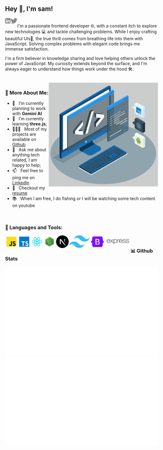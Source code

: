 ## Hey 👋, I'm sam! <br>
<a href='https://www.linkedin.com/in/samuvel-raja-10321a220/'><img align='left' alt="linkedin" src="https://raw.githubusercontent.com/SamuvelRaja/SamuvelRaja/main/assets/linkedin.svg" height='18px'/></a>
<a href='https://twitter.com/the_sam_js/'><img align='left' alt="twitter" src="https://raw.githubusercontent.com/SamuvelRaja/SamuvelRaja/main/assets/twitter.svg" height='18px'/></a>
<br>
I'm a passionate frontend developer 🌐, with a constant itch to explore new technologies 💻 and tackle challenging problems. While I enjoy crafting beautiful UIs🎨, the true thrill comes from breathing life into them with JavaScript. Solving complex problems with elegant code brings me immense satisfaction.

I'm a firm believer in knowledge sharing and love helping others unlock the power of JavaScript.  My curiosity extends beyond the surface, and I'm always eager to understand how things work under the hood 🛠️.

<br/>

<img align="right" alt="GIF" src="https://raw.githubusercontent.com/SamuvelRaja/SamuvelRaja/main/techstack.gif" width="360px"/>
  
### 🧐 More About Me:

- 🔭 &nbsp; I’m currently planning to work with **Gemini AI**
- 🌱 &nbsp; I’m currently learning **three.js**; 
- 👨🏻‍💻 &nbsp; Most of my projects are available on [Github](https://github.com/SamuvelRaja?tab=repositories)
- 💬 &nbsp; Ask me about anything tech related, I am happy to help;
- 📫 &nbsp; Feel free to ping me on [LinkedIn](https://www.linkedin.com/in/samuvel-raja-10321a220/)
- 📝 &nbsp; Checkout my [resume](https://raw.githubusercontent.com/SamuvelRaja/SamuvelRaja/main/assets/samjs.pdf)
- 📚 &nbsp; When I am free, I do fishing or I will be watching some tech content on youtube

<br>

### 🔨 Languages and Tools:
<a href="https://developer.mozilla.org/en-US/docs/Web/JavaScript" target="_blank"> <img align="left" alt="JavaScript" height ="42px"  src="https://raw.githubusercontent.com/SamuvelRaja/SamuvelRaja/main/assets/javascript.svg"> </a>
<a href="https://www.typescriptlang.org/" target="_blank"><img align="left" alt="Typescript" height ="42px" src="https://raw.githubusercontent.com/SamuvelRaja/SamuvelRaja/main/assets/typescript.svg"></a>
<a href="https://reactjs.org/" target="_blank"> <img align="left" alt="React" height ="42px" src="https://raw.githubusercontent.com/SamuvelRaja/SamuvelRaja/main/assets/react.svg"> </a>
<a href="https://nodejs.org" target="_blank"><img align="left" alt="Node.js" height ="42px" src="https://raw.githubusercontent.com/SamuvelRaja/SamuvelRaja/main/assets/node.svg"> </a>
<a href="https://nextjs.org/" target="_blank"><img align="left" alt="Next.js" height ="42px" src="https://raw.githubusercontent.com/SamuvelRaja/SamuvelRaja/main/assets/nextjs.svg"> </a>
<a href="https://tailwindcss.com/" target="_blank"> <img src="https://raw.githubusercontent.com/SamuvelRaja/SamuvelRaja/main/assets/tailwindcss.svg" align="left" alt="tailwind" height='42px'/> </a>
<a href="https://getbootstrap.com/" target="_blank"> <img src="https://raw.githubusercontent.com/SamuvelRaja/SamuvelRaja/main/assets/bootstrap.png" align="left" alt="bootstrap" height='42px'/>  </a>
<a href="https://expressjs.com/" target="_blank"> <img src="https://raw.githubusercontent.com/SamuvelRaja/SamuvelRaja/main/assets/express.svg" align="left" alt="express js" height='42px'/> </a>


<br>


### 📊 Github Stats
<a href='https://github.com/rahul-jha98/github-stats-transparent'>
  
![Stats Overview](https://raw.githubusercontent.com/SamuvelRaja/github-stats-transparent/output/generated/overview.svg)
![Most Used Languages](https://raw.githubusercontent.com/SamuvelRaja/github-stats-transparent/output/generated/languages.svg)

</a>

<br>

<!-- ### 🛠️ My Projects
<a href="https://665e15bccaa20b3ee7accf45--dreamy-hummingbird-522194.netlify.app/" target="_blank"> <img alt="artistify" src="./projects/artistify.svg" height="68" align="left"> </a>
<a href="https://github.com/rahul-jha98/sheets-database" target="_blank"> <img alt="sheetsdatabase" src="./projects/sheetsdatabase.svg"  height="68" align="left"> </a>
<a href="https://github.com/rahul-jha98/README_icons" target="_blank"> <img alt="readmeicons" src="./projects/readmeicons.svg" height="68" align="left"> </a> -->
